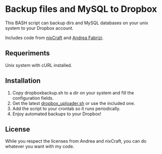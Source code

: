 Backup files and MySQL to Dropbox
=================================

This BASH script can backup dirs and MySQL databases on your unix system to your Dropbox account.

Includes code from [nixCraft](http://www.cyberciti.biz/tips/how-to-backup-mysql-databases-web-server-files-to-a-ftp-server-automatically.html) and [Andrea Fabrizi](https://github.com/andreafabrizi/Dropbox-Uploader).

Requeriments
------------
Unix system with cURL installed.

Installation
------------
1. Copy dropboxbackup.sh to a dir on your system and fill the configuration fields.
2. Get the latest [dropbox_uploader.sh](https://github.com/andreafabrizi/Dropbox-Uploader) or use the included one.
3. Add the script to your crontab so it runs periodically.
4. Enjoy automated backups to your Dropbox!

License
-------
While you respect the licenses from Andrea and nixCraft, you can do whatever you want with my code.